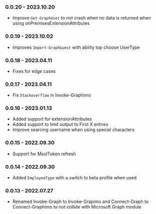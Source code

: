 ﻿### 0.0.20 - 2023.10.20
- Improve `Get-GraphUser` to not crash when no data is returned when using onPremisesExtensionAttributes

### 0.0.19 - 2023.10.02
- Improves `Import-GraphGuest` with ability top choose UserType

### 0.0.18 - 2023.04.11
- Fixes for edge cases

### 0.0.17 - 2023.04.11
- Fix `Stackoverflow` in Invoke-Graphimo

### 0.0.16 - 2023.01.13
- Added support for extensionAttributes
- Added support to limit output to First X entries
- Improve searcing username when using special characters

### 0.0.15 - 2022.09.30
- Support for MsolToken refresh

### 0.0.14 - 2022.09.30
- Added `EmployeeType` with a switch to beta profile when used

### 0.0.13 - 2022.07.27
- Renamed Invoke-Graph to Invoke-Grapimo and Connect-Graph to Connect-Graphimo to not collide with Microsoft Graph module